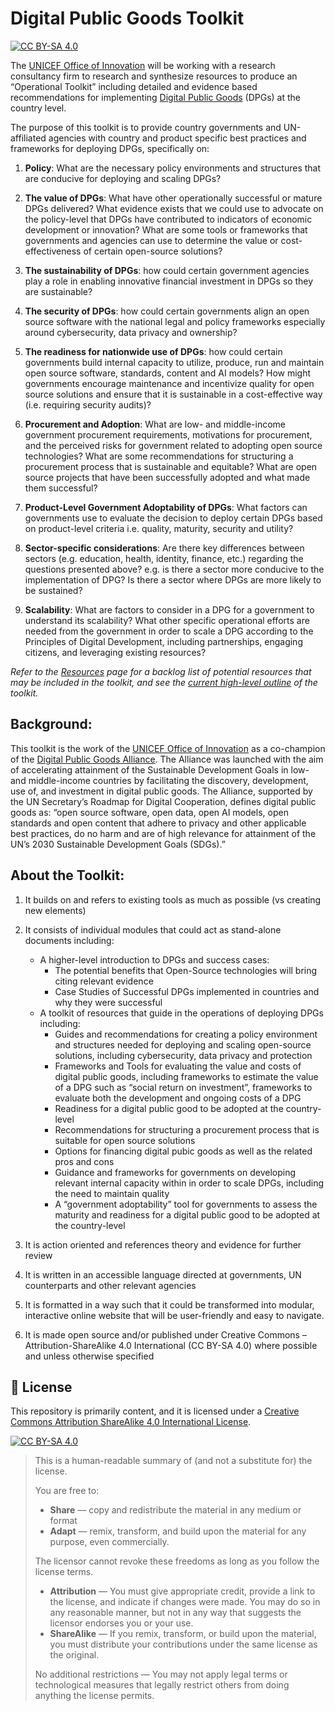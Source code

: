 # Digital Public Goods Toolkit

[![CC BY-SA 4.0][cc-by-sa-shield]](LICENSE)


The [UNICEF Office of Innovation](https://www.unicef.org/innovation/) will be working with a research consultancy firm to research and synthesize resources to produce an “Operational Toolkit” including detailed and evidence based recommendations for implementing [Digital Public Goods](https://github.com/unicef/publicgoods-candidates) (DPGs) at the country level. 

The purpose of this toolkit is to provide country governments and UN-affiliated agencies with country and product specific best practices and frameworks for deploying DPGs, specifically on:  

1. **Policy**: What are the necessary policy environments and structures that are conducive for deploying and scaling DPGs? 

2. **The value of DPGs**: What have other operationally successful or mature DPGs delivered? What evidence exists that we could use to advocate on the policy-level that DPGs have contributed to indicators of economic development or innovation? What are some tools or frameworks that governments and agencies can use to determine the value or cost-effectiveness of certain open-source solutions? 

3. **The sustainability of DPGs**: how could certain government agencies play a role in enabling innovative financial investment in DPGs so they are sustainable? 

4. **The security of DPGs**: how could certain governments align an open source software with the national legal and policy frameworks especially around cybersecurity, data privacy and ownership? 

5. **The readiness for nationwide use of DPGs**: how could certain governments build internal capacity to utilize, produce, run and maintain open source software, standards, content and AI models? How might governments encourage maintenance and incentivize quality for open source solutions and ensure that it is sustainable in a cost-effective way (i.e. requiring security audits)? 

6. **Procurement and Adoption**: What are low- and middle-income government procurement requirements, motivations for procurement, and the perceived risks for government related to adopting open source technologies? What are some recommendations for structuring a procurement process that is sustainable and equitable? What are open source projects that have been successfully adopted and what made them successful? 

7. **Product-Level Government Adoptability of DPGs**: What factors can governments use to evaluate the decision to deploy certain DPGs based on product-level criteria i.e. quality, maturity, security and utility?  

8. **Sector-specific considerations**: Are there key differences between sectors (e.g. education, health, identity, finance, etc.) regarding the questions presented above? e.g. is there a sector more conducive to the implementation of DPG? Is there a sector where DPGs are more likely to be sustained? 

9. **Scalability**: What are factors to consider in a DPG for a government to understand its scalability? What other specific operational efforts are needed from the government in order to scale a DPG according to the Principles of Digital Development, including partnerships, engaging citizens, and leveraging existing resources? 

*Refer to the [Resources](resources.md) page for a backlog list of potential resources that may be included in the toolkit, and see the [current high-level outline](outline.md) of the toolkit.*
 
 
## Background: 

This toolkit is the work of the [UNICEF Office of Innovation](https://www.unicef.org/innovation/) as a co-champion of the [Digital Public Goods Alliance](https://digitalpublicgoods.net). The Alliance was launched with the aim of accelerating attainment of the Sustainable Development Goals in low- and middle-income countries by facilitating the discovery, development, use of, and investment in digital public goods. The Alliance, supported by the UN Secretary’s Roadmap for Digital Cooperation, defines digital public goods as: “open source software, open data, open AI models, open standards and open content that adhere to privacy and other applicable best practices, do no harm and are of high relevance for attainment of the UN’s 2030 Sustainable Development Goals (SDGs).” 


## About the Toolkit: 

1. It builds on and refers to existing tools as much as possible (vs creating new elements) 

2. It consists of individual modules that could act as stand-alone documents including: 
    * A higher-level introduction to DPGs and success cases:
        * The potential benefits that Open-Source technologies will bring citing relevant evidence 
        * Case Studies of Successful DPGs implemented in countries and why they were successful 
    * A toolkit of resources that guide in the operations of deploying DPGs including:
        * Guides and recommendations for creating a policy environment and structures needed for deploying and scaling open-source solutions, including cybersecurity,  data privacy and protection 
        * Frameworks and Tools for evaluating the value and costs of digital public goods, including frameworks to estimate the value of a DPG such as “social return on investment”, frameworks to evaluate both the development and ongoing costs of a DPG 
        * Readiness for a digital public good to be adopted at the country-level 
        * Recommendations for structuring a procurement process that is suitable for open source solutions 
        * Options for financing digital pubic goods as well as the related pros and cons
        * Guidance and frameworks for governments on developing relevant internal capacity within in order to scale DPGs, including the need to maintain quality 
        * A “government adoptability” tool for governments to assess the maturity and readiness for a digital public good to be adopted at the country-level 

3. It is action oriented and references theory and evidence for further review  

4. It is written in an accessible language directed at governments, UN counterparts and other relevant agencies 

5. It is formatted  in a way such that it could be transformed into modular, interactive online website that will be user-friendly and easy to navigate.  

6. It is made open source and/or published under Creative Commons – Attribution-ShareAlike 4.0 International (CC BY-SA 4.0) where possible and unless otherwise specified 

## :memo: License

This repository is primarily content, and it is licensed under a [Creative Commons Attribution ShareAlike 4.0 International License](LICENSE).

[![CC BY-SA 4.0][cc-by-sa-image]](LICENSE)

> This is a human-readable summary of (and not a substitute for) the license.
> 
> You are free to:
> * **Share** — copy and redistribute the material in any medium or format
> * **Adapt** — remix, transform, and build upon the material for any purpose, even commercially.
> 
> The licensor cannot revoke these freedoms as long as you follow the license terms.
> 
> * **Attribution** — You must give appropriate credit, provide a link to the license, and indicate if changes were made. You may do so in any reasonable manner, but not in any way that suggests the licensor endorses you or your use.
> * **ShareAlike** — If you remix, transform, or build upon the material, you must distribute your contributions under the same license as the original.
>
> No additional restrictions — You may not apply legal terms or technological measures that legally restrict others from doing anything the license permits.

[cc-by-sa-image]: https://licensebuttons.net/l/by-sa/4.0/88x31.png
[cc-by-sa-shield]: https://img.shields.io/badge/License-CC%20BY--SA%204.0-lightgrey.svg
[code-of-conduct-shield]: https://img.shields.io/badge/Contributor%20Covenant-v2.0%20adopted-ff69b4.svg
